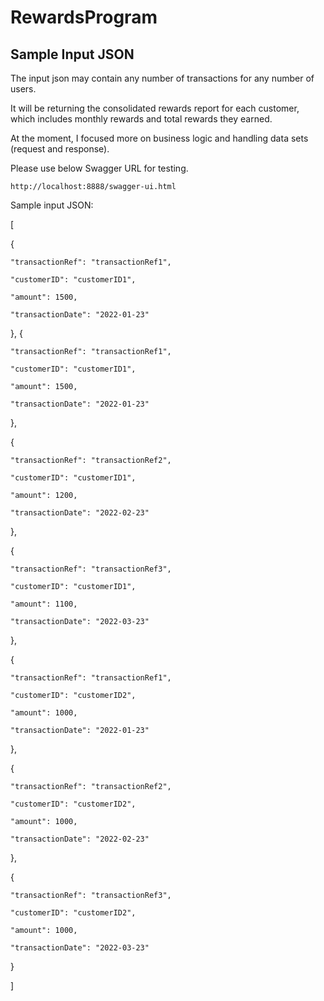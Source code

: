 # RewardsProgram

## Sample Input JSON
The input json may contain any number of transactions for any number of users.

It will be returning the consolidated rewards report for each customer, which includes monthly rewards and total rewards they earned.

 

At the moment, I focused more on business logic and handling data sets (request and response).

Please use below Swagger URL for testing.

`http://localhost:8888/swagger-ui.html`

Sample input JSON:

[

  {

    "transactionRef": "transactionRef1",

    "customerID": "customerID1",

    "amount": 1500,

    "transactionDate": "2022-01-23"

  },  {

    "transactionRef": "transactionRef1",

    "customerID": "customerID1",

    "amount": 1500,

    "transactionDate": "2022-01-23"

  },

  {

    "transactionRef": "transactionRef2",

    "customerID": "customerID1",

    "amount": 1200,

    "transactionDate": "2022-02-23"

  },

  {

    "transactionRef": "transactionRef3",

    "customerID": "customerID1",

    "amount": 1100,

    "transactionDate": "2022-03-23"

  },

  {

    "transactionRef": "transactionRef1",

    "customerID": "customerID2",

    "amount": 1000,

    "transactionDate": "2022-01-23"

  },

  {

    "transactionRef": "transactionRef2",

    "customerID": "customerID2",

    "amount": 1000,

    "transactionDate": "2022-02-23"

  },

  {

    "transactionRef": "transactionRef3",

    "customerID": "customerID2",

    "amount": 1000,

    "transactionDate": "2022-03-23"

  }

]